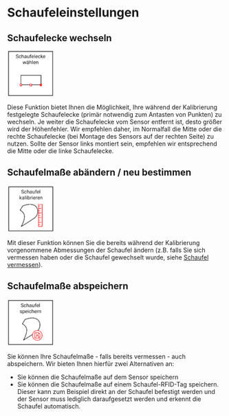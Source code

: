 # Schaufeleinstellungen

## Schaufelecke wechseln
![Schaufelecke wechseln](select_corner.png)

Diese Funktion bietet Ihnen die Möglichkeit, Ihre während der Kalibrierung festgelegte Schaufelecke (primär notwendig zum Antasten von Punkten) zu wechseln. Je weiter die Schaufelecke vom Sensor entfernt ist, desto größer wird der Höhenfehler. Wir empfehlen daher, im Normalfall die Mitte oder die rechte Schaufelecke (bei Montage des Sensors auf der rechten Seite) zu nutzen. Sollte der Sensor links montiert sein, empfehlen wir entsprechend die Mitte oder die linke Schaufelecke.

## Schaufelmaße abändern / neu bestimmen
![Schaufelkalabrierung](calibrate_shovel.png)

Mit dieser Funktion können Sie die bereits während der Kalibrierung vorgenommene Abmessungen der Schaufel ändern (z.B. falls Sie sich vermessen haben oder die Schaufel gewechselt wurde, siehe [Schaufel vermessen](https://docs.excav.de/erste_schritte/einrichten/#schaufel-vermessen)). 

## Schaufelmaße abspeichern 
![Schaufel speichern](safe_shovel.png)

Sie können Ihre Schaufelmaße - falls bereits vermessen - auch abspeichern. Wir bieten Ihnen hierfür zwei Alternativen an:

* Sie können die Schaufelmaße auf dem Sensor speichern
* Sie können die Schaufelmaße auf einem Schaufel-RFID-Tag speichern. Dieser kann zum Beispiel direkt an der Schaufel befestigt werden und der Sensor muss lediglich daraufgesetzt werden und erkennt die Schaufel automatisch. 

